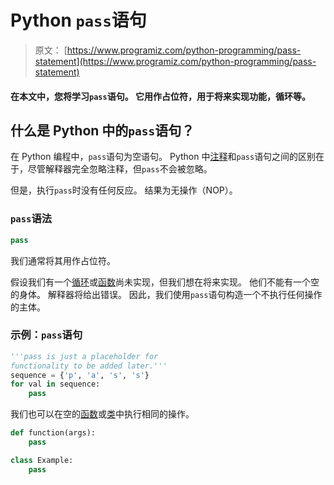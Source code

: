 # Python `pass`语句

> 原文： [https://www.programiz.com/python-programming/pass-statement](https://www.programiz.com/python-programming/pass-statement)

#### 在本文中，您将学习`pass`语句。 它用作占位符，用于将来实现功能，循环等。

## 什么是 Python 中的`pass`语句？

在 Python 编程中，`pass`语句为空语句。 Python 中[注释](/python-programming/statement-indentation-comments)和`pass`语句之间的区别在于，尽管解释器完全忽略注释，但`pass`不会被忽略。

但是，执行`pass`时没有任何反应。 结果为无操作（NOP）。

### `pass`语法

```py
pass
```

我们通常将其用作占位符。

假设我们有一个[循环](/python-programming/for-loop)或[函数](/python-programming/function)尚未实现，但我们想在将来实现。 他们不能有一个空的身体。 解释器将给出错误。 因此，我们使用`pass`语句构造一个不执行任何操作的主体。

### 示例：`pass`语句

```py
'''pass is just a placeholder for
functionality to be added later.'''
sequence = {'p', 'a', 's', 's'}
for val in sequence:
    pass
```

我们也可以在空的[函数](/python-programming/function)或[类](/python-programming/class)中执行相同的操作。

```py
def function(args):
    pass
```

```py
class Example:
    pass
```